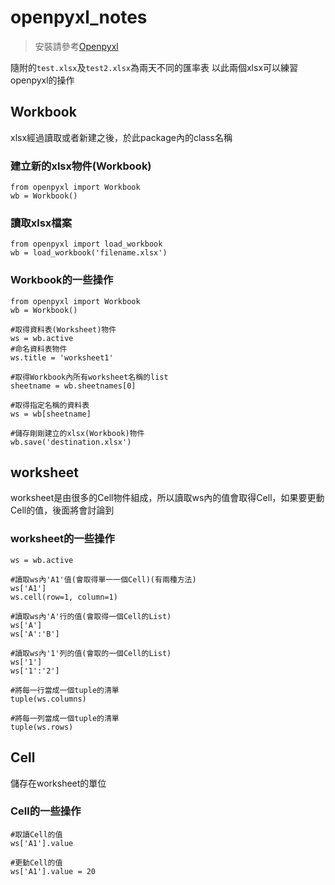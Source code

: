 # openpyxl_notes

> 安裝請參考[Openpyxl](https://openpyxl.readthedocs.io/en/default/)

隨附的`test.xlsx`及`test2.xlsx`為兩天不同的匯率表
以此兩個xlsx可以練習openpyxl的操作

## Workbook
xlsx經過讀取或者新建之後，於此package內的class名稱

### 建立新的xlsx物件(Workbook)
```
from openpyxl import Workbook
wb = Workbook()
```

### 讀取xlsx檔案
```
from openpyxl import load_workbook
wb = load_workbook('filename.xlsx')
```

### Workbook的一些操作
```
from openpyxl import Workbook
wb = Workbook()

#取得資料表(Worksheet)物件
ws = wb.active
#命名資料表物件
ws.title = 'worksheet1'

#取得Workbook內所有worksheet名稱的list
sheetname = wb.sheetnames[0]

#取得指定名稱的資料表
ws = wb[sheetname]

#儲存剛剛建立的xlsx(Workbook)物件
wb.save('destination.xlsx')
```

## worksheet
worksheet是由很多的Cell物件組成，所以讀取ws內的值會取得Cell，如果要更動Cell的值，後面將會討論到
### worksheet的一些操作
```
ws = wb.active

#讀取ws內'A1'值(會取得單一一個Cell)(有兩種方法)
ws['A1']
ws.cell(row=1, column=1)

#讀取ws內'A'行的值(會取得一個Cell的List)
ws['A']
ws['A':'B']

#讀取ws內'1'列的值(會取的一個Cell的List)
ws['1']
ws['1':'2']

#將每一行當成一個tuple的清單
tuple(ws.columns)

#將每一列當成一個tuple的清單
tuple(ws.rows)
```

## Cell
儲存在worksheet的單位

### Cell的一些操作
```
#取讀Cell的值
ws['A1'].value

#更動Cell的值
ws['A1'].value = 20
```

